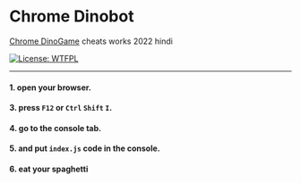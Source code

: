 # Chrome Dinobot  
[Chrome DinoGame](chrome://dino/) cheats works 2022 hindi  

[![License: WTFPL](https://img.shields.io/badge/License-WTFPL-brightgreen.svg)](/LICENSE)

---

#### 1\. open your browser.
#### 3\. press ``F12`` or ``Ctrl`` ``Shift`` ``I``.
#### 4\. go to the console tab.
#### 5\. and put ``index.js`` code in the console.
#### 6\. eat your spaghetti
